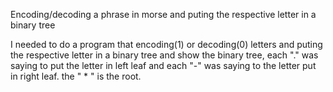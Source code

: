 
 Encoding/decoding a phrase in morse and puting the respective letter in a binary tree

I needed to do a program that encoding(1) or decoding(0) letters and puting the respective letter in a binary tree and show the binary tree, each "." was saying to put the letter in left leaf and each "-" was saying to the letter put in  right leaf. the " * " is the root.


